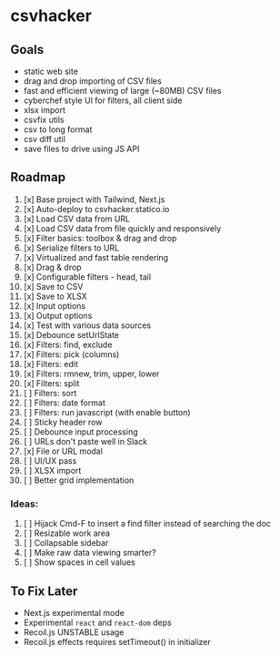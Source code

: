 # csvhacker

## Goals

- static web site
- drag and drop importing of CSV files
- fast and efficient viewing of large (~80MB) CSV files
- cyberchef style UI for filters, all client side
- xlsx import
- csvfix utils
- csv to long format
- csv diff util
- save files to drive using JS API

## Roadmap

1. [x] Base project with Tailwind, Next.js
1. [x] Auto-deploy to csvhacker.statico.io
1. [x] Load CSV data from URL
1. [x] Load CSV data from file quickly and responsively
1. [x] Filter basics: toolbox & drag and drop
1. [x] Serialize filters to URL
1. [x] Virtualized and fast table rendering
1. [x] Drag & drop
1. [x] Configurable filters - head, tail
1. [x] Save to CSV
1. [x] Save to XLSX
1. [x] Input options
1. [x] Output options
1. [x] Test with various data sources
1. [x] Debounce setUrlState
1. [x] Filters: find, exclude
1. [x] Filters: pick (columns)
1. [x] Filters: edit
1. [x] Filters: rmnew, trim, upper, lower
1. [x] Filters: split
1. [ ] Filters: sort
1. [ ] Filters: date format
1. [ ] Filters: run javascript (with enable button)
1. [ ] Sticky header row
1. [ ] Debounce input processing
1. [ ] URLs don't paste well in Slack
1. [x] File or URL modal
1. [ ] UI/UX pass
1. [ ] XLSX import
1. [ ] Better grid implementation

### Ideas:

1. [ ] Hijack Cmd-F to insert a find filter instead of searching the doc
1. [ ] Resizable work area
1. [ ] Collapsable sidebar
1. [ ] Make raw data viewing smarter?
1. [ ] Show spaces in cell values

## To Fix Later

- Next.js experimental mode
- Experimental `react` and `react-dom` deps
- Recoil.js UNSTABLE usage
- Recoil.js effects requires setTimeout() in initializer
